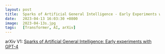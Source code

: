 ```yaml
---
layout: post
title:  Sparks of Artificial General Intelligence - Early Experiments with Gpt-4
date:   2023-04-13 16:03:30 +0800
image:  2023-04-13s.jpg
tags:   [Transformer, AI, arXiv]
---
```


arXiv V1: [Sparks of Artificial General Intelligence: Early experiments with GPT-4](https://arxiv.org/pdf/2303.12712.pdf)
